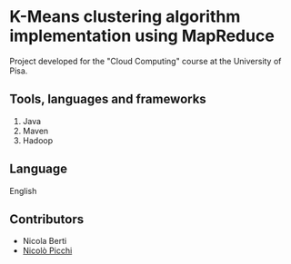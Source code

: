 # K-Means clustering algorithm implementation using MapReduce
Project developed for the "Cloud Computing" course at the University of Pisa.

## Tools, languages and frameworks
1. Java
2. Maven
3. Hadoop

## Language
English

## Contributors
* Nicola Berti
* [Nicolò Picchi](https://github.com/NicoUniPi)
